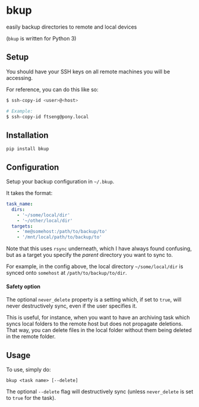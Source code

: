 bkup
====

easily backup directories to remote and local devices

(`bkup` is written for Python 3)

## Setup
You should have your SSH keys on all remote machines you will be accessing.

For reference, you can do this like so:

```bash
$ ssh-copy-id <user>@<host>

# Example:
$ ssh-copy-id ftseng@pony.local
```


## Installation

    pip install bkup


## Configuration
Setup your backup configuration in `~/.bkup`.

It takes the format:

```yaml
task_name:
  dirs:
    - '~/some/local/dir'
    - '~/other/local/dir'
  targets:
    - 'me@somehost:/path/to/backup/to'
    - '/mnt/local/path/to/backup/to'
```

Note that this uses `rsync` underneath, which I have always found confusing, but as a target you specify the _parent_ directory you want to sync to.

For example, in the config above, the local directory `~/some/local/dir` is synced onto `somehost` at `/path/to/backup/to/dir`.

#### Safety option
The optional `never_delete` property is a setting which, if set to
`true`, will never destructively sync, even if the user specifies it.

This is useful, for instance, when you want to have an archiving task
which syncs local folders to the remote host but does not propagate
deletions. That way, you can delete files in the local folder
without them being deleted in the remote folder.


## Usage

To use, simply do:

    bkup <task name> [--delete]

The optional `--delete` flag will destructively sync (unless `never_delete` is set to `true` for the task).
